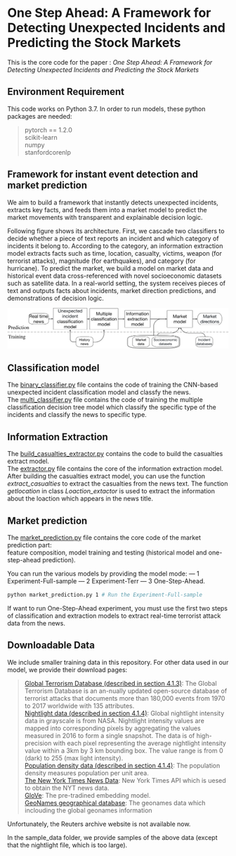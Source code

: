 # One Step Ahead: A Framework for Detecting Unexpected Incidents and Predicting the Stock Markets

This is the core code for the paper : *One Step Ahead: A Framework for Detecting Unexpected Incidents and Predicting the Stock Markets*

## Environment Requirement
This code works on Python 3.7. In order to run models, these python packages are needed:

>pytorch == 1.2.0  
>scikit-learn  
>numpy  
>stanfordcorenlp

## Framework for instant event detection and market prediction

We aim to build a framework that instantly detects unexpected incidents, extracts key facts, and feeds them into a market model to predict the market movements with transparent and explainable decision logic.

Following figure shows its architecture. First, we cascade two classifiers to decide whether a piece of text reports an incident and which category of incidents it belong to. According to the category, an information extraction model extracts facts such as time, location, casualty, victims, weapon (for terrorist attacks), magnitude (for earthquakes), and category (for hurricane). To predict the market, we build a model on market data and historical event data cross-referenced with novel socioeconomic datasets such as satellite data. In a real-world setting, the system receives pieces of text and outputs facts about incidents, market direction predictions, and demonstrations of decision logic.

![framework](framework.png)

## Classification model

The [binary_classifier.py](binary_classifier.py) file contains the code of training the CNN-based unexpected incident classification model and classfy the news.  
The [multi_classifier.py](multi_classifier.py) file contains the code of training the multiple classification decision tree model which classify the specific type of the incidents and classify the news to specific type.  

## Information Extraction

The [build_casualties_extractor.py](build_casualties_extractor.py)  contains the code to build the casualties extract model.  
The [extractor.py](extractor.py) file contains the core of the information extraction model.  
After building the casualties extract model, you can use the function *extract_casualties* to extract the casualties from the news text. The function *getlocation* in class *Loaction_extactor* is used to extract the information about the loaction which appears in the news title.

## Market prediction  
The [market_prediction.py](market_prediction.py) file contains the core code of the market prediction part:   
feature composition, model training and testing (historical model and one-step-ahead prediction). 

You can run the various models by providing the model mode: — 1 Experiment-Full-sample — 2 Experiment-Terr — 3 One-Step-Ahead.

```bash
python market_prediction.py 1 # Run the Experiment-Full-sample
```
If want to run One-Step-Ahead experiment, you must use the first two steps of classification and extraction models to extract real-time terrorist attack data from the news.

## Downloadable Data
We include smaller training data in this repository. For other data used in our model, we provide their download pages:

>[Global Terrorism Database (described in section 4.1.3)](https://www.start.umd.edu/gtd/):
The Global Terrorism Database is an an-nually updated open-source database of terrorist attacks that documents more than 180,000 events from 1970 to 2017 worldwide with 135 attributes.  
[Nightlight data (described in section 4.1.4)](https://eoimages.gsfc.nasa.gov/images/imagerecords/144000/144897/BlackMarble_2016_3km_gray_geo.tif): Global nightlight intensity data in grayscale is from NASA. Nightlight intensity values are mapped into corresponding pixels by aggregating the values measured in 2016 to form a single snapshot. The data is of high-precision with each pixel representing the average nightlight intensity value within a 3km by 3 km bounding box. The value range is from 0 (dark) to 255 (max light intensity).   
[Population density data (described in section 4.1.4)](https://sedac.ciesin.columbia.edu/data/set/spatialecon-gecon-v4): The population density measures population per unit area.   
[The New York Times News Data](https://developer.nytimes.com/): New York Times API which is uesed to obtain the NYT news data.  
[GloVe](https://nlp.stanford.edu/projects/glove/): The pre-tradined embedding model.  
[GeoNames geographical database](http://download.geonames.org/export/dump/): The geonames data which inclouding the global geonames information  

Unfortunately, the Reuters archive website is not available now.  

In the sample_data folder, we provide samples of the above data (except that the nightlight file, which is too large).